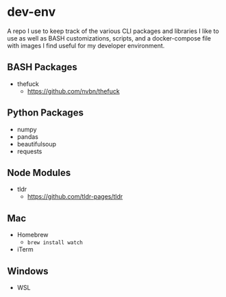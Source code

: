 # dev-env
A repo I use to keep track of the various CLI packages and libraries I like to use as well as BASH customizations, scripts, and a docker-compose file with images I find useful for my developer environment.

## BASH Packages
- thefuck
	- https://github.com/nvbn/thefuck

## Python Packages
- numpy
- pandas
- beautifulsoup
- requests

## Node Modules
- tldr
	- https://github.com/tldr-pages/tldr

## Mac
- Homebrew
	- `brew install watch`
- iTerm

## Windows
- WSL